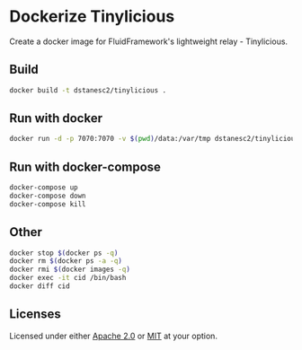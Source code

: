 # Dockerize Tinylicious

Create a docker image for FluidFramework's lightweight relay - Tinylicious.

## Build

```sh
docker build -t dstanesc2/tinylicious .
```

## Run with docker

```sh
docker run -d -p 7070:7070 -v $(pwd)/data:/var/tmp dstanesc2/tinylicious:0.7.3
```

## Run with docker-compose

```sh
docker-compose up
docker-compose down
docker-compose kill
```

## Other
```sh
docker stop $(docker ps -q)
docker rm $(docker ps -a -q)
docker rmi $(docker images -q)
docker exec -it cid /bin/bash
docker diff cid
```

## Licenses

Licensed under either [Apache 2.0](http://opensource.org/licenses/MIT) or [MIT](http://opensource.org/licenses/MIT) at your option.